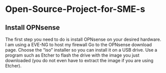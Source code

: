 # Open-Source-Project-for-SME-s

## Install OPNsense
The first step you need to do is install OPNsense on your desired hardware. I am using a EVE-NG to host my firewall
Go to the OPNsense download page. Choose the “iso” installer so you can install it on a USB drive. Use a program such as Etcher to flash the drive with the image you just downloaded (you do not even have to extract the image if you are using Etcher).

